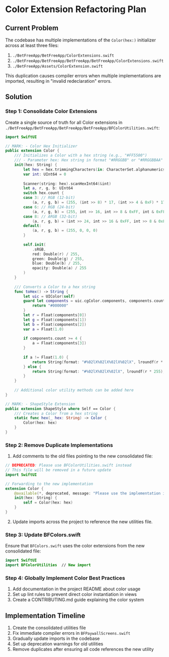 # Color Extension Refactoring Plan

## Current Problem

The codebase has multiple implementations of the `Color(hex:)` initializer across at least three files:
1. `./BetFreeApp/BetFreeApp/ColorExtensions.swift`
2. `./BetFreeApp/BetFreeApp/BetFreeApp/BetFreeApp/ColorExtensions.swift`
3. `./BetFreeApp/Assets/ColorExtension.swift`

This duplication causes compiler errors when multiple implementations are imported, resulting in "invalid redeclaration" errors.

## Solution

### Step 1: Consolidate Color Extensions

Create a single source of truth for all Color extensions in `./BetFreeApp/BetFreeApp/BetFreeApp/BetFreeApp/BFColorUtilities.swift`:

```swift
import SwiftUI

// MARK: - Color Hex Initializer
public extension Color {
    /// Initializes a Color with a hex string (e.g., "#FF5500")
    /// - Parameter hex: Hex string in format "#RRGGBB" or "#RRGGBBAA"
    init(hex: String) {
        let hex = hex.trimmingCharacters(in: CharacterSet.alphanumerics.inverted)
        var int: UInt64 = 0
        
        Scanner(string: hex).scanHexInt64(&int)
        let a, r, g, b: UInt64
        switch hex.count {
        case 3: // RGB (12-bit)
            (a, r, g, b) = (255, (int >> 8) * 17, (int >> 4 & 0xF) * 17, (int & 0xF) * 17)
        case 6: // RGB (24-bit)
            (a, r, g, b) = (255, int >> 16, int >> 8 & 0xFF, int & 0xFF)
        case 8: // ARGB (32-bit)
            (a, r, g, b) = (int >> 24, int >> 16 & 0xFF, int >> 8 & 0xFF, int & 0xFF)
        default:
            (a, r, g, b) = (255, 0, 0, 0)
        }
        
        self.init(
            .sRGB,
            red: Double(r) / 255,
            green: Double(g) / 255,
            blue: Double(b) / 255,
            opacity: Double(a) / 255
        )
    }
    
    /// Converts a Color to a hex string
    func toHex() -> String {
        let uic = UIColor(self)
        guard let components = uic.cgColor.components, components.count >= 3 else {
            return "#000000"
        }
        let r = Float(components[0])
        let g = Float(components[1])
        let b = Float(components[2])
        var a = Float(1.0)
        
        if components.count >= 4 {
            a = Float(components[3])
        }
        
        if a != Float(1.0) {
            return String(format: "#%02lX%02lX%02lX%02lX", lroundf(r * 255), lroundf(g * 255), lroundf(b * 255), lroundf(a * 255))
        } else {
            return String(format: "#%02lX%02lX%02lX", lroundf(r * 255), lroundf(g * 255), lroundf(b * 255))
        }
    }
    
    // Additional color utility methods can be added here
}

// MARK: - ShapeStyle Extension
public extension ShapeStyle where Self == Color {
    /// Creates a Color from a hex string
    static func hex(_ hex: String) -> Color {
        Color(hex: hex)
    }
}
```

### Step 2: Remove Duplicate Implementations

1. Add comments to the old files pointing to the new consolidated file:

```swift
// DEPRECATED: Please use BFColorUtilities.swift instead
// This file will be removed in a future update
import SwiftUI

// Forwarding to the new implementation
extension Color {
    @available(*, deprecated, message: "Please use the implementation in BFColorUtilities.swift")
    init(hex: String) {
        self = Color(hex: hex)
    }
}
```

2. Update imports across the project to reference the new utilities file.

### Step 3: Update BFColors.swift

Ensure that `BFColors.swift` uses the color extensions from the new consolidated file:

```swift
import SwiftUI
import BFColorUtilities  // New import
```

### Step 4: Globally Implement Color Best Practices

1. Add documentation in the project README about color usage
2. Set up lint rules to prevent direct color instantiation in views
3. Create a CONTRIBUTING.md guide explaining the color system

## Implementation Timeline

1. Create the consolidated utilities file
2. Fix immediate compiler errors in `BFPaywallScreens.swift`
3. Gradually update imports in the codebase
4. Set up deprecation warnings for old utilities
5. Remove duplicates after ensuring all code references the new utility 